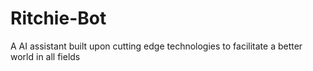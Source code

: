# Ritchie-Bot
A AI assistant built upon cutting edge technologies to facilitate a better world in all fields

